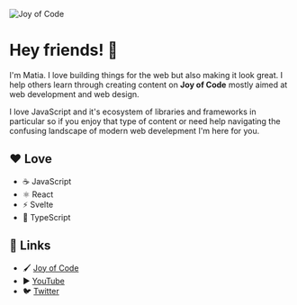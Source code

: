 ![Joy of Code](https://i.imgur.com/SmSo9Zy.png)

# Hey friends! 👋

I'm Matia. I love building things for the web but also making it look great. I help others learn through creating content on **Joy of Code** mostly aimed at web development and web design.

I love JavaScript and it's ecosystem of libraries and frameworks in particular so if you enjoy that type of content or need help navigating the confusing landscape of modern web develepment I'm here for you. 

## ❤️ Love

- ☕️ JavaScript
- ⚛️ React
- ⚡️ Svelte
- 📜 TypeScript

## 🔗 Links

- 🖌️ [Joy of Code](https://joyofcode.xyz/)
- ▶️ [YouTube](https://www.youtube.com/channel/UC6wpjLSLn2dhlaDjn6_V0rw)
- 🐦️ [Twitter](https://twitter.com/joyofcodedev)
